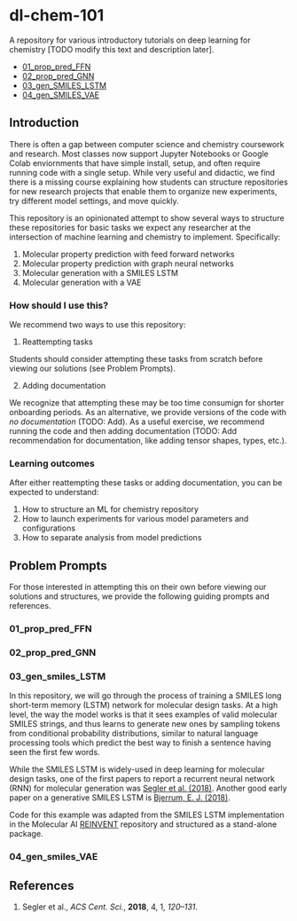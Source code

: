 # dl-chem-101

A repository for various introductory tutorials on deep learning for chemistry [TODO modify this text and description later].

* [01_prop_pred_FFN](./01_prop_pred_FFN/)
* [02_prop_pred_GNN](./02_prop_pred_GNN/)
* [03_gen_SMILES_LSTM](./03_gen_SMILES_LSTM/)
* [04_gen_SMILES_VAE](./04_gen_SMILES_VAE/)

## Introduction

There is often a gap between computer science and chemistry coursework and
research. Most classes now support Jupyter Notebooks or Google Colab
enviornments that have simple install, setup, and often require running code
with a single setup. While very useful and didactic, we find there is a missing
course explaining how students can structure repositories for new research projects 
that enable them to organize new experiments, try different model settings, and
move quickly.

This repository is an opinionated attempt to show several ways to structure
these repositories for basic tasks we expect any researcher at the intersection of
machine learning and chemistry to implement. Specifically:

1. Molecular property prediction with feed forward networks   
2. Molecular property prediction with graph neural networks  
3. Molecular generation with a SMILES LSTM  
4. Molecular generation with a VAE   

### How should I use this? 

We recommend two ways to use this repository:
1. Reattempting tasks 

Students should consider attempting these tasks from scratch before viewing our solutions 
(see Problem Prompts).

2. Adding documentation

We recognize that attempting these may be too time consumign for shorter
onboarding periods. As an alternative, we provide versions of the code with _no
documentation_ (TODO: Add). As a useful exercise, we recommend running the code and then
adding documentation (TODO: Add recommendation for documentation, like adding
tensor shapes, types, etc.). 

### Learning outcomes

After either reattempting these tasks or adding documentation, you can be
expected to understand:
1. How to structure an ML for chemistry repository
2. How to launch experiments for various model parameters and configurations
3. How to separate analysis from model predictions

## Problem Prompts

For those interested in attempting this on their own before viewing our
solutions and structures, we provide the following guiding prompts and
references.

### 01_prop_pred_FFN


### 02_prop_pred_GNN


### 03_gen_smiles_LSTM
In this repository, we will go through the process of training a SMILES long short-term memory (LSTM) network for molecular design tasks. At a high level, the way the model works is that it sees examples of valid molecular SMILES strings, and thus learns to generate new ones by sampling tokens from conditional probability distributions, similar to natural language processing tools which predict the best way to finish a sentence having seen the first few words.

While the SMILES LSTM is widely-used in deep learning for molecular design tasks, one of the first papers to report a recurrent neural network (RNN) for molecular generation was [Segler et al. (2018)](https://doi.org/10.1021/acscentsci.7b00512). Another good early paper on a generative SMILES LSTM is [Bjerrum, E. J. (2018)](https://arxiv.org/abs/1703.07076).

Code for this example was adapted from the SMILES LSTM implementation in the Molecular AI [REINVENT](https://github.com/MolecularAI/Reinvent) repository and structured as a stand-alone package.

### 04_gen_smiles_VAE


## References
1. Segler et al., *ACS Cent. Sci.*, **2018**, 4, 1, *120–131*.